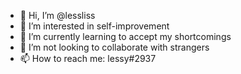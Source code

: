 - 👋 Hi, I’m @lessliss
- 👀 I’m interested in self-improvement
- 🌱 I’m currently learning to accept my shortcomings
- 💞️ I’m not looking to collaborate with strangers
- 📫 How to reach me: lessy#2937

<!---
lessliss/lessliss is a ✨ special ✨ repository because its `README.md` (this file) appears on your GitHub profile.
You can click the Preview link to take a look at your changes.
--->
